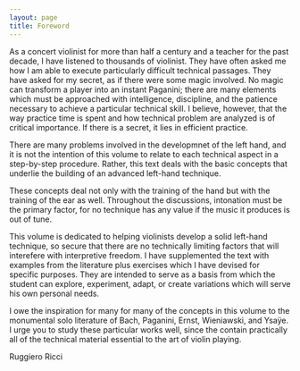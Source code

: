 ```yaml
---
layout: page
title: Foreword
---
```


As a concert violinist for more than half a century and a teacher for the past decade, I have listened to thousands of violinist. They have often asked me how I am able to execute particularly difficult technical passages. They have asked for my secret, as if there were some magic involved. No magic can transform a player into an instant Paganini; there are many elements which must be approached with intelligence, discipline, and the patience necessary to achieve a particular technical skill. I believe, however, that the way practice time is spent and how technical problem are analyzed is of critical importance. If there is a secret, it lies in efficient practice. 

There are many problems involved in the developmnet of the left hand, and it is not the intention of this volume to relate to each technical aspect in a step-by-step procedure. Rather, this text deals with the basic concepts that underlie the building of an advanced left-hand technique. 

These concepts deal not only with the training of the hand but with the training of the ear as well. Throughout the discussions, intonation must be the primary factor, for no technique has any value if the music it produces is out of tune. 

This volume is dedicated to helping violinists develop a solid left-hand technique, so secure that there are no technically limiting factors that will interefere with interpretive freedom. I have supplemented the text with examples from the literature plus exercises which I have devised for specific purposes. They are intended to serve as a basis from which the student can explore, experiment, adapt, or create variations which will serve his own personal needs. 

I owe the inspiration for many for many of the concepts in this volume to the monumental solo literature of Bach, Paganini, Ernst, Wieniawski, and Ysaÿe. I urge you to study these particular works well, since the contain practically all of the technical material essential to the art of violin playing. 

Ruggiero Ricci

